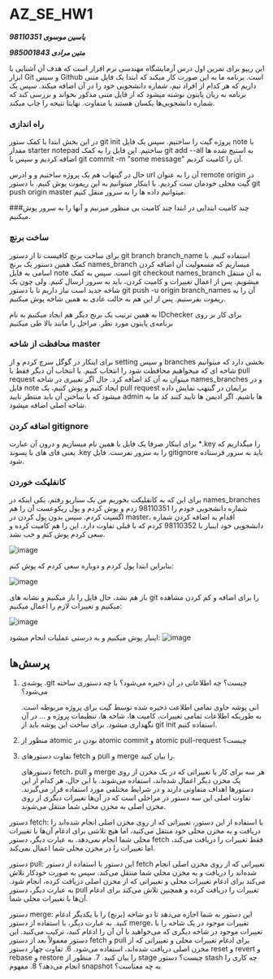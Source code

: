 # AZ_SE_HW1
***یاسین موسوی 98110351***

***متین مرادی 985001843***

این ریپو برای تمرین اول درس آزمایشگاه مهندسی نرم افزار است که هدف آن آشنایی با ابزار Git و سپس Github است. برنامه ما به این صورت کار میکند که ابتدا یک فایل متنی داریم که هر کدام از افراد تیم، شماره دانشجویی خود را در آن اضافه میکند. سپس یک برنامه به زبان پایتون نوشته میشود که از فایل متنی مذکور بخواند و بررسی کند که شماره دانشجویی‌ها یکسان هستند یا متفاوت. نهایتا نتیجه را چاپ میکند. 

### راه اندازی
 در این بخش ابتدا با کمک ستور  git init  پروژه گیت را ساختیم. سپس یک فایل note  با مقدار  starter notepad  ساختیم. این فایل را به کمک  git add --all  به استیج شده ها اضافه کردیم و سپس با  git commit -m "some message" آن را کامیت کردیم.

حال در گیتهاب هم یک پروژه ساختیم و و ادرس  url آن را به عنوان remote origin  در گیت محلی خودمان ست کردیم. با اینکار میتوانیم به این ریموت پوش کنیم. با دستور  git push origin master میتوانیم داده ها را به سرور منقل کنیم.

###چند کامیت ابتدایی
در ابتدا چند کامیت بی منظور میزنیم و آنها را به سرور پوش میکنیم. 
### ساخت برنچ
برای ساخت برنچ کافیست تا از دستور  git branch branch_name استفاده کنیم. با کمک همین دستور یک برنچ  names_branch میسازیم که مسعولیت آن اضافه کردن اسامی به فایل note است. سپس به کمک  git checkout names_branch به آن منتقل میشویم.
پس از اعمال تغییرات و کامیت کردن، باید به سرور ارسال کنیم. ولی چون یک شاخه جدید است نیاز داریم تا با دستور  git push -u origin branch_names آن را به ریموت بفرستیم. پس از این هم به حالت عادی به همین شاخه پوش میکنیم. 

به همین ترتیب یک برنج دیگر هم ایجاد میکنیم به نام IDchecker برای کار بر روی برنامه‌ی پایتون مورد نظر. مراحل را مانند بالا طی میکنیم

### محافظت از شاخه master

برای اینکار در گوگل سرچ کردم و از setting  و سپس  branches بخشی دارد که میتوانیم شاخه ای که میخواهیم محافظت شود را انتخاب کنیم. با انتخاب آن دیگر فقط با  pull request میتوان به آن کد اضافه کرد. حال اگر تغییری در شاخه names_branches و در فایل  note  ایجاد کنیم و پوش کنیم، یک pull request برایمان در گیتهب نمایش داده میشود که با ساختن آن باید منتظر تایید  admin ها باشیم. اگر ادیمن ها تایید کنند کد ما به شاخه اصلی اضافه میشود.

### اضافه کردن gitignore
برای اینکار صرفا یک فایل با همین نام میسازیم و درون آن عبارت *.key را میگذاریم که یعنی فای های با پسوند .key را به سرور نفرست. فایل gitignore باید به سرور فرستاده شود.

### کانفلیکت خوردن 
برای این که به کانفلیکت بخوریم من یک سناریو رفتم، یکی اینکه در names_branches شماره دانشجویی خودم را 98110351 زدم و پوش کردم و پول ریکوعست آن را هم اگسپت کردم. سپس بدون پول کردن در  master، اقدام به اضافه کردن شماره دانشجویی خود اینبار با  98110352 کردم که با قبلی تفاوت دارد. این را هم کامیت کرده و سعی کردم پوش کنم و خب نشد. 

![image](https://github.com/yasin459/AZ_SE_HW1/assets/60640286/d1a402a4-7cb4-4ed4-9a5f-84deffca75a5)

بنابراین ابتدا پول کردم و دوباره سعی کردم که پوش کنم:

![image](https://github.com/yasin459/AZ_SE_HW1/assets/60640286/a23a5b06-08c8-453b-ba37-3ad61e65ac64)

باز هم نشد، حال فایل را باز میکنیم و نشانه های git  را برای اضافه و کم کردن مشاهده میکنیم و تغییرات لازم را اعمال میکنیم:

![image](https://github.com/yasin459/AZ_SE_HW1/assets/60640286/994b5b6a-3093-49c1-b8d9-32fc91991010)

اینبار پوش میکنیم و به درستی عملیات انجام میشود:
![image](https://github.com/yasin459/AZ_SE_HW1/assets/60640286/1d99d9d1-27f2-4f86-85e6-dad7d906fcfa)


## پرسش‌ها

1. پوشه‌ی .git چیست؟ چه اطلاعاتی در آن ذخیره می‌شود؟ با چه دستوری ساخته می‌شود؟
   
    انی پوشه حاوی تمامی اطلاعت ذخیره شده توسط گیت برای پروژه مربوطه است. به طوریکه اطلاعات تمامی تغییرات، کامیت ها، شاخه ها، تنظیمات پروژه و ... در آن نگهداری میشود. برای ساخت این پوشه باید از  git init  استفاده کنیم.
3. منظور از atomic بودن در atomic commit و atomic pull-request چیست؟
4. تفاوت دستورهای fetch و pull و merge را بیان کنید.
   
   دستورهای fetch، pull و merge هر سه برای کار با تغییراتی که در یک مخزن از روی یک مخزن دیگر اعمال شده‌اند، استفاده می‌شوند. با این حال، هر کدام از این دستورها اهداف متفاوتی دارند و در شرایط مختلفی مورد استفاده قرار می‌گیرند. تفاوت اصلی این سه دستور در مراحلی است که در آن‌ها تغییرات دیگری از روی مخزن اصلی به مخزن محلی شما منتقل می‌شوند.

دستور fetch: با استفاده از این دستور، تغییراتی که از روی مخزن اصلی انجام شده‌اند را دریافت و به مخزن محلی خود منتقل می‌کنید، اما هیچ تلاشی برای ادغام آن‌ها با تغییرات محلی شما انجام نمی‌دهد. به عبارت دیگر، دستور fetch فقط تغییرات را دریافت می‌کند، اما تغییرات را در مخزن محلی شما اعمال نمی‌کند.

دستور pull: این دستور با استفاده از دستور fetch تغییراتی که از روی مخزن اصلی انجام شده‌اند را دریافت و به مخزن محلی شما منتقل می‌کند. سپس به صورت خودکار تلاش می‌کند برای ادغام تغییرات محلی و تغییراتی که از مخزن اصلی دریافت کرده، انجام شود. به عبارت دیگر، دستور pull تغییرات را دریافت کرده و همچنین تلاش می‌کند برای ادغام آن‌ها با تغییرات محلی شما.

دستور merge: این دستور به شما اجازه می‌دهد تا دو شاخه (برنچ) را با یکدیگر ادغام کنید. به عبارت دیگر، با استفاده از دستور merge، تغییرات موجود در یک شاخه را با تغییرات موجود در شاخه دیگری که می‌خواهید با آن آن را ادغام کنید، ترکیب می‌کنید. این دستور معمولاً بعد از دستور fetch و pull برای ادغام تغییرات محلی و تغییراتی که از مخزن اصلی دریافت شده‌اند، استفاده می‌شود.
6. تفاوت چهار دستور reset و revert و rebase و restore را بیان کنید.
7. منظور از stage چیست؟ دستور stash چه کاری را انجام می‌دهد؟
8. مفهوم snapshot به چه معناست؟








